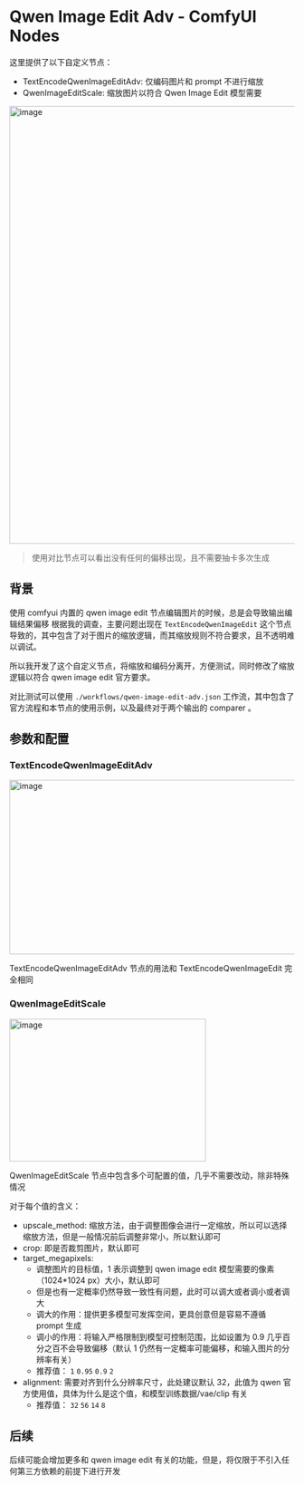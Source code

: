 # Qwen Image Edit Adv - ComfyUI Nodes

这里提供了以下自定义节点：

- TextEncodeQwenImageEditAdv: 仅编码图片和 prompt 不进行缩放
- QwenImageEditScale: 缩放图片以符合 Qwen Image Edit 模型需要

<img width="957" height="773" alt="image" src="https://github.com/user-attachments/assets/c0872af7-2f41-4c88-b822-932c9628d558" />

> 使用对比节点可以看出没有任何的偏移出现，且不需要抽卡多次生成

## 背景

使用 comfyui 内置的 qwen image edit 节点编辑图片的时候，总是会导致输出编辑结果偏移
根据我的调查，主要问题出现在 `TextEncodeQwenImageEdit` 这个节点导致的，其中包含了对于图片的缩放逻辑，而其缩放规则不符合要求，且不透明难以调试。

所以我开发了这个自定义节点，将缩放和编码分离开，方便测试，同时修改了缩放逻辑以符合 qwen image edit 官方要求。

对比测试可以使用 `./workflows/qwen-image-edit-adv.json` 工作流，其中包含了官方流程和本节点的使用示例，以及最终对于两个输出的 comparer 。

## 参数和配置

### TextEncodeQwenImageEditAdv

<img width="521" height="308" alt="image" src="https://github.com/user-attachments/assets/16366f89-4ec1-424f-ac07-d63405ae5319" />

TextEncodeQwenImageEditAdv 节点的用法和 TextEncodeQwenImageEdit 完全相同

### QwenImageEditScale

<img width="347" height="252" alt="image" src="https://github.com/user-attachments/assets/cc4dbc78-e1ed-45e4-9c98-1b2026d87bae" />

QwenImageEditScale 节点中包含多个可配置的值，几乎不需要改动，除非特殊情况

对于每个值的含义：

- upscale_method: 缩放方法，由于调整图像会进行一定缩放，所以可以选择缩放方法，但是一般情况前后调整非常小，所以默认即可
- crop: 即是否裁剪图片，默认即可
- target_megapixels:
  - 调整图片的目标值，1 表示调整到 qwen image edit 模型需要的像素（1024\*1024 px）大小，默认即可
  - 但是也有一定概率仍然导致一致性有问题，此时可以调大或者调小或者调大
  - 调大的作用：提供更多模型可发挥空间，更具创意但是容易不遵循 prompt 生成
  - 调小的作用：将输入严格限制到模型可控制范围，比如设置为 0.9 几乎百分之百不会导致偏移（默认 1 仍然有一定概率可能偏移，和输入图片的分辨率有关）
  - 推荐值： `1` `0.95` `0.9` `2`
- alignment: 需要对齐到什么分辨率尺寸，此处建议默认 32，此值为 qwen 官方使用值，具体为什么是这个值，和模型训练数据/vae/clip 有关
  - 推荐值： `32` `56` `14` `8`

## 后续

后续可能会增加更多和 qwen image edit 有关的功能，但是，将仅限于不引入任何第三方依赖的前提下进行开发
